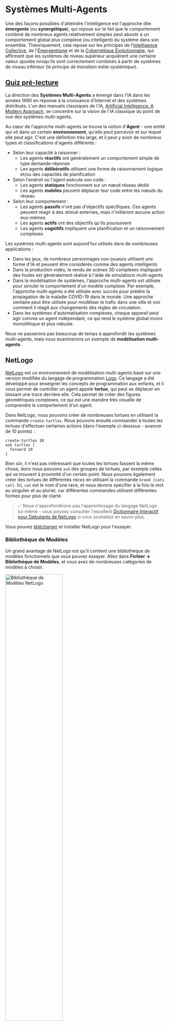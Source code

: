 <!--
CO_OP_TRANSLATOR_METADATA:
{
  "original_hash": "1ddf651d7681b4449f9d09ea3b17911e",
  "translation_date": "2025-08-24T20:53:48+00:00",
  "source_file": "lessons/6-Other/23-MultiagentSystems/README.md",
  "language_code": "fr"
}
-->
# Systèmes Multi-Agents

Une des façons possibles d'atteindre l'intelligence est l'approche dite **émergente** (ou **synergétique**), qui repose sur le fait que le comportement combiné de nombreux agents relativement simples peut aboutir à un comportement global plus complexe (ou intelligent) du système dans son ensemble. Théoriquement, cela repose sur les principes de l'[Intelligence Collective](https://fr.wikipedia.org/wiki/Intelligence_collective), de l'[Émergentisme](https://fr.wikipedia.org/wiki/Cerveau_global) et de la [Cybernétique Évolutionnaire](https://fr.wikipedia.org/wiki/Cerveau_global), qui affirment que les systèmes de niveau supérieur acquièrent une certaine valeur ajoutée lorsqu'ils sont correctement combinés à partir de systèmes de niveau inférieur (le *principe de transition méta-systémique*).

## [Quiz pré-lecture](https://red-field-0a6ddfd03.1.azurestaticapps.net/quiz/123)

La direction des **Systèmes Multi-Agents** a émergé dans l'IA dans les années 1990 en réponse à la croissance d'Internet et des systèmes distribués. L'un des manuels classiques de l'IA, [Artificial Intelligence: A Modern Approach](https://fr.wikipedia.org/wiki/Artificial_Intelligence:_A_Modern_Approach), se concentre sur la vision de l'IA classique du point de vue des systèmes multi-agents.

Au cœur de l'approche multi-agents se trouve la notion d'**Agent** - une entité qui vit dans un certain **environnement**, qu'elle peut percevoir et sur lequel elle peut agir. C'est une définition très large, et il peut y avoir de nombreux types et classifications d'agents différents :

* Selon leur capacité à raisonner :
   - Les agents **réactifs** ont généralement un comportement simple de type demande-réponse
   - Les agents **délibératifs** utilisent une forme de raisonnement logique et/ou des capacités de planification
* Selon l'endroit où l'agent exécute son code :
   - Les agents **statiques** fonctionnent sur un nœud réseau dédié
   - Les agents **mobiles** peuvent déplacer leur code entre les nœuds du réseau
* Selon leur comportement :
   - Les agents **passifs** n'ont pas d'objectifs spécifiques. Ces agents peuvent réagir à des stimuli externes, mais n'initieront aucune action eux-mêmes.
   - Les agents **actifs** ont des objectifs qu'ils poursuivent
   - Les agents **cognitifs** impliquent une planification et un raisonnement complexes

Les systèmes multi-agents sont aujourd'hui utilisés dans de nombreuses applications :

* Dans les jeux, de nombreux personnages non-joueurs utilisent une forme d'IA et peuvent être considérés comme des agents intelligents
* Dans la production vidéo, le rendu de scènes 3D complexes impliquant des foules est généralement réalisé à l'aide de simulations multi-agents
* Dans la modélisation de systèmes, l'approche multi-agents est utilisée pour simuler le comportement d'un modèle complexe. Par exemple, l'approche multi-agents a été utilisée avec succès pour prédire la propagation de la maladie COVID-19 dans le monde. Une approche similaire peut être utilisée pour modéliser le trafic dans une ville et voir comment il réagit aux changements des règles de circulation.
* Dans les systèmes d'automatisation complexes, chaque appareil peut agir comme un agent indépendant, ce qui rend le système global moins monolithique et plus robuste.

Nous ne passerons pas beaucoup de temps à approfondir les systèmes multi-agents, mais nous examinerons un exemple de **modélisation multi-agents**.

## NetLogo

[NetLogo](https://ccl.northwestern.edu/netlogo/) est un environnement de modélisation multi-agents basé sur une version modifiée du langage de programmation [Logo](https://fr.wikipedia.org/wiki/Logo_(langage)). Ce langage a été développé pour enseigner les concepts de programmation aux enfants, et il vous permet de contrôler un agent appelé **tortue**, qui peut se déplacer en laissant une trace derrière elle. Cela permet de créer des figures géométriques complexes, ce qui est une manière très visuelle de comprendre le comportement d'un agent.

Dans NetLogo, nous pouvons créer de nombreuses tortues en utilisant la commande `create-turtles`. Nous pouvons ensuite commander à toutes les tortues d'effectuer certaines actions (dans l'exemple ci-dessous - avancer de 10 points) :

```
create-turtles 10
ask turtles [
  forward 10
]
```

Bien sûr, il n'est pas intéressant que toutes les tortues fassent la même chose, donc nous pouvons `ask` des groupes de tortues, par exemple celles qui se trouvent à proximité d'un certain point. Nous pouvons également créer des tortues de différentes *races* en utilisant la commande `breed [cats cat]`. Ici, `cat` est le nom d'une race, et nous devons spécifier à la fois le mot au singulier et au pluriel, car différentes commandes utilisent différentes formes pour plus de clarté.

> ✅ Nous n'approfondirons pas l'apprentissage du langage NetLogo lui-même - vous pouvez consulter l'excellent [Dictionnaire Interactif pour Débutants de NetLogo](https://ccl.northwestern.edu/netlogo/bind/) si vous souhaitez en savoir plus.

Vous pouvez [télécharger](https://ccl.northwestern.edu/netlogo/download.shtml) et installer NetLogo pour l'essayer.

### Bibliothèque de Modèles

Un grand avantage de NetLogo est qu'il contient une bibliothèque de modèles fonctionnels que vous pouvez essayer. Allez dans **Fichier → Bibliothèque de Modèles**, et vous avez de nombreuses catégories de modèles à choisir.

<img alt="Bibliothèque de Modèles NetLogo" src="images/NetLogo-ModelLib.png" width="60%"/>

> Une capture d'écran de la bibliothèque de modèles par Dmitry Soshnikov

Vous pouvez ouvrir l'un des modèles, par exemple **Biologie → Flocking**.

### Principes de Base

Après avoir ouvert le modèle, vous êtes dirigé vers l'écran principal de NetLogo. Voici un exemple de modèle qui décrit la population de loups et de moutons, compte tenu de ressources limitées (herbe).

![Écran Principal de NetLogo](../../../../../translated_images/NetLogo-Main.32653711ec1a01b3cab22ec0b148e64193d0b979b055285bef329d5e3d6958c5.fr.png)

> Capture d'écran par Dmitry Soshnikov

Sur cet écran, vous pouvez voir :

* La section **Interface** qui contient :
  - Le champ principal, où vivent tous les agents
  - Différents contrôles : boutons, curseurs, etc.
  - Des graphiques que vous pouvez utiliser pour afficher les paramètres de la simulation
* L'onglet **Code** qui contient l'éditeur, où vous pouvez taper le programme NetLogo

Dans la plupart des cas, l'interface comportera un bouton **Setup**, qui initialise l'état de la simulation, et un bouton **Go** qui démarre l'exécution. Ceux-ci sont gérés par des gestionnaires correspondants dans le code qui ressemblent à ceci :

```
to go [
...
]
```

Le monde de NetLogo se compose des objets suivants :

* **Agents** (tortues) qui peuvent se déplacer sur le champ et faire quelque chose. Vous commandez les agents en utilisant la syntaxe `ask turtles [...]`, et le code entre crochets est exécuté par tous les agents en *mode tortue*.
* **Patches** sont des zones carrées du champ, sur lesquelles vivent les agents. Vous pouvez vous référer à tous les agents sur le même patch, ou vous pouvez changer les couleurs des patches et certaines autres propriétés. Vous pouvez également `ask patches` de faire quelque chose.
* **Observer** est un agent unique qui contrôle le monde. Tous les gestionnaires de boutons sont exécutés en *mode observateur*.

> ✅ La beauté d'un environnement multi-agents est que le code qui s'exécute en mode tortue ou en mode patch est exécuté en même temps par tous les agents en parallèle. Ainsi, en écrivant un peu de code et en programmant le comportement d'un agent individuel, vous pouvez créer un comportement complexe du système de simulation dans son ensemble.

### Flocking

À titre d'exemple de comportement multi-agents, considérons le **[Flocking](https://fr.wikipedia.org/wiki/Flocking_(behavior))**. Le flocking est un motif complexe très similaire à la façon dont les oiseaux volent en groupe. En les observant voler, vous pourriez penser qu'ils suivent une sorte d'algorithme collectif ou qu'ils possèdent une forme d'*intelligence collective*. Cependant, ce comportement complexe émerge lorsque chaque agent individuel (dans ce cas, un *oiseau*) observe seulement quelques autres agents à une courte distance de lui et suit trois règles simples :

* **Alignement** - il s'oriente vers la direction moyenne des agents voisins
* **Cohésion** - il essaie de se diriger vers la position moyenne des voisins (*attraction à longue portée*)
* **Séparation** - lorsqu'il se rapproche trop des autres oiseaux, il essaie de s'éloigner (*répulsion à courte portée*)

Vous pouvez exécuter l'exemple de flocking et observer le comportement. Vous pouvez également ajuster les paramètres, tels que le *degré de séparation* ou la *portée visuelle*, qui définit jusqu'où chaque oiseau peut voir. Notez que si vous réduisez la portée visuelle à 0, tous les oiseaux deviennent aveugles et le flocking s'arrête. Si vous réduisez la séparation à 0, tous les oiseaux se regroupent en une ligne droite.

> ✅ Passez à l'onglet **Code** et voyez où les trois règles du flocking (alignement, cohésion et séparation) sont implémentées dans le code. Notez comment nous nous référons uniquement aux agents qui sont en vue.

### Autres Modèles à Explorer

Voici quelques autres modèles intéressants que vous pouvez expérimenter :

* **Art → Fireworks** montre comment un feu d'artifice peut être considéré comme un comportement collectif de flux individuels
* **Social Science → Traffic Basic** et **Social Science → Traffic Grid** montrent le modèle de trafic urbain en 1D et en grille 2D avec ou sans feux de circulation. Chaque voiture dans la simulation suit les règles suivantes :
   - Si l'espace devant elle est vide - accélérer (jusqu'à une certaine vitesse maximale)
   - Si elle voit un obstacle devant - freiner (et vous pouvez ajuster la distance de vision du conducteur)
* **Social Science → Party** montre comment les gens se regroupent lors d'une soirée cocktail. Vous pouvez trouver la combinaison de paramètres qui conduit à l'augmentation la plus rapide du bonheur du groupe.

Comme vous pouvez le voir à partir de ces exemples, les simulations multi-agents peuvent être un moyen très utile de comprendre le comportement d'un système complexe composé d'individus suivant la même logique ou une logique similaire. Elles peuvent également être utilisées pour contrôler des agents virtuels, tels que des [PNJ](https://fr.wikipedia.org/wiki/Personnage_non-joueur) dans les jeux vidéo ou des agents dans des mondes animés en 3D.

## Agents Délibératifs

Les agents décrits ci-dessus sont très simples, réagissant aux changements de l'environnement en utilisant une sorte d'algorithme. En tant que tels, ce sont des **agents réactifs**. Cependant, parfois, les agents peuvent raisonner et planifier leurs actions, auquel cas ils sont appelés **délibératifs**.

Un exemple typique serait un agent personnel qui reçoit une instruction d'un humain pour réserver un voyage. Supposons qu'il existe de nombreux agents sur Internet qui peuvent l'aider. Il devrait alors contacter d'autres agents pour voir quels vols sont disponibles, quels sont les prix des hôtels pour différentes dates, et essayer de négocier le meilleur prix. Une fois le plan de voyage terminé et confirmé par le propriétaire, il peut procéder à la réservation.

Pour ce faire, les agents doivent **communiquer**. Pour une communication réussie, ils ont besoin de :

* Certains **langages standards pour échanger des connaissances**, tels que le [Knowledge Interchange Format](https://fr.wikipedia.org/wiki/Knowledge_Interchange_Format) (KIF) et le [Knowledge Query and Manipulation Language](https://fr.wikipedia.org/wiki/Knowledge_Query_and_Manipulation_Language) (KQML). Ces langages sont conçus sur la base de la [théorie des actes de langage](https://fr.wikipedia.org/wiki/Acte_de_langage).
* Ces langages doivent également inclure des **protocoles de négociation**, basés sur différents **types d'enchères**.
* Une **ontologie commune** à utiliser, afin qu'ils se réfèrent aux mêmes concepts en connaissant leur sémantique
* Un moyen de **découvrir** ce que différents agents peuvent faire, également basé sur une sorte d'ontologie

Les agents délibératifs sont beaucoup plus complexes que les agents réactifs, car ils ne se contentent pas de réagir aux changements de l'environnement, ils doivent également être capables d'*initier* des actions. Une des architectures proposées pour les agents délibératifs est l'agent dit Croyance-Désir-Intention (BDI) :

* Les **Croyances** forment un ensemble de connaissances sur l'environnement de l'agent. Cela peut être structuré comme une base de connaissances ou un ensemble de règles qu'un agent peut appliquer à une situation spécifique dans l'environnement.
* Les **Désirs** définissent ce que l'agent veut faire, c'est-à-dire ses objectifs. Par exemple, l'objectif de l'agent assistant personnel ci-dessus est de réserver un voyage, et l'objectif d'un agent hôtelier est de maximiser les profits.
* Les **Intentions** sont des actions spécifiques qu'un agent planifie pour atteindre ses objectifs. Les actions modifient généralement l'environnement et provoquent une communication avec d'autres agents.

Il existe des plateformes disponibles pour construire des systèmes multi-agents, telles que [JADE](https://jade.tilab.com/). [Cet article](https://arxiv.org/ftp/arxiv/papers/2007/2007.08961.pdf) contient une revue des plateformes multi-agents, ainsi qu'un bref historique des systèmes multi-agents et de leurs différents scénarios d'utilisation.

## Conclusion

Les systèmes multi-agents peuvent prendre des formes très différentes et être utilisés dans de nombreuses applications variées.  
Ils tendent tous à se concentrer sur le comportement plus simple d'un agent individuel et à obtenir un comportement plus complexe du système global grâce à l'**effet synergétique**.

## 🚀 Défi

Appliquez cette leçon au monde réel et essayez de conceptualiser un système multi-agents qui pourrait résoudre un problème. Que devrait faire, par exemple, un système multi-agents pour optimiser un itinéraire de bus scolaire ? Comment pourrait-il fonctionner dans une boulangerie ?

## [Quiz post-lecture](https://red-field-0a6ddfd03.1.azurestaticapps.net/quiz/223)

## Révision & Auto-apprentissage

Examinez l'utilisation de ce type de système dans l'industrie. Choisissez un domaine tel que la fabrication ou l'industrie du jeu vidéo et découvrez comment les systèmes multi-agents peuvent être utilisés pour résoudre des problèmes uniques.

## [Devoir NetLogo](assignment.md)

**Avertissement** :  
Ce document a été traduit à l'aide du service de traduction automatique [Co-op Translator](https://github.com/Azure/co-op-translator). Bien que nous nous efforcions d'assurer l'exactitude, veuillez noter que les traductions automatisées peuvent contenir des erreurs ou des inexactitudes. Le document original dans sa langue d'origine doit être considéré comme la source faisant autorité. Pour des informations critiques, il est recommandé de recourir à une traduction professionnelle réalisée par un humain. Nous déclinons toute responsabilité en cas de malentendus ou d'interprétations erronées résultant de l'utilisation de cette traduction.